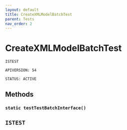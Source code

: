 ```yaml
---
layout: default
title: CreateXMLModelBatchTest
parent: Tests
nav_order: 2
---
```


# CreateXMLModelBatchTest

`ISTEST`

`APIVERSION: 54`

`STATUS: ACTIVE`

## Methods

### `static testTestBatchInterface()`

## `ISTEST`
